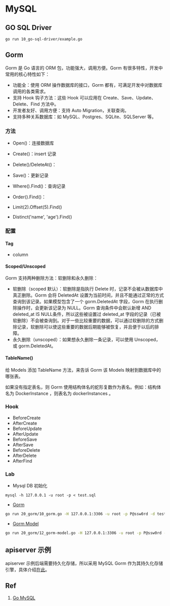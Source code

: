 # MySQL

## GO SQL Driver

```bash
go run 10_go-sql-driver/example.go
```

## Gorm

Gorm 是 Go 语言的 ORM 包，功能强大，调用方便。Gorm 有很多特性，开发中常用的核心特性如下：

- 功能全：使用 ORM 操作数据库的接口，Gorm 都有，可满足开发中对数据库调用的各类需求。
- 支持 Hook 钩子方法：这些 Hook 可以应用在 Create、Save、Update、Delete、Find 方法中。
- 开发者友好、调用方便：支持 Auto Migration，关联查询。
- 支持多种关系数据库：如 MySQL、Postgres、SQLite、SQLServer 等。

### 方法

- Open()：连接数据库

- Create()：insert 记录

- Delete()/DeleteAt()：

- Save()：更新记录

- Where().Find()：查询记录

- Order().Find()：

- Limit(2).Offset(5).Find()

- Distinct('name', 'age').Find()

### 配置

#### Tag

- column

#### Scoped/Unscoped

Gorm 支持两种删除方法：软删除和永久删除：

- 软删除（scoped 默认）：软删除是指执行 Delete 时，记录不会被从数据库中真正删除。Gorm 会将 DeletedAt 设置为当前时间，并且不能通过正常的方式查询到该记录。如果模型包含了一个 gorm.DeletedAt 字段，Gorm 在执行删除操作时，会更新该记录为 NULL。Gorm 查询条件中会默认新增 AND deleted_at IS NULL条件，所以这些被设置过 deleted_at 字段的记录（已被软删除）不会被查询到。对于一些比较重要的数据，可以通过软删除的方式删除记录，软删除可以使这些重要的数据后期能够被恢复，并且便于以后的排障。
- 永久删除（unscoped）：如果想永久删除一条记录，可以使用 Unscoped，或 gorm.DeletedAt。

#### TableName()

给 Models 添加 TableName 方法，来告诉 Gorm 该 Models 映射到数据库中的哪张表。

如果没有指定表名，则 Gorm 使用结构体名的蛇形复数作为表名。例如：结构体名为 DockerInstance ，则表名为 dockerInstances 。

### Hook

- BeforeCreate
- AfterCreate
- BeforeUpdate
- AfterUpdate
- BeforeSave
- AfterSave
- BeforeDelete
- AfterDelete
- AfterFind

### Lab

- Mysql DB 初始化

```shell
mysql -h 127.0.0.1 -u root -p < test.sql
```

- [Gorm](20_gorm/10_gorm.go)

```bash
go run 20_gorm/10_gorm.go -H 127.0.0.1:3306 -u root -p P@ssw0rd -d test
```

- [Gorm Model](20_gorm/12_gorm-model.go)

```bash
go run 20_gorm/12_gorm-model.go -H 127.0.0.1:3306 -u root -p P@ssw0rd -d test
```

## apiserver 示例

apiserver 示例后端需要持久化存储，所以采用 MySQL Gorm 作为其持久化存储引擎，具体介绍[在此](80_server/README.md)。

## Ref

1. [Go MySQL](https://zetcode.com/golang/mysql/)

